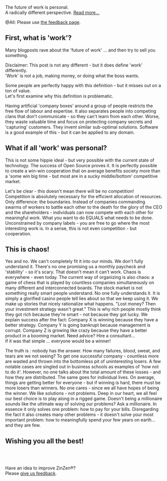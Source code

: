 The future of work is personal.  
A radically different perspective.
[Read more...](https://blog.zinzen.me/2022/10/08/The-future-of-work-is-personal.html)   

@All: Please use [the feedback page](https://zinzen.me/Home/ZinZen/Feedback).

## First, what is 'work'?

Many blogposts rave about the 'future of work' ... and then try to sell you something.  

Disclaimer: This post is not any different  - but it does define 'work' differently.  
'Work' is not a job, making money, or doing what the boss wants.  

Some people are perfectly happy with this definition - but it misses out on a ton of value.  
Let's first examine why this definition is problematic. 

Having artificial 'company boxes' around a group of people restricts the free flow of labour and expertise. It also separates people into competing clans that don't communicate - so they can't learn from each other. Worse, they waste valuable time and focus on protecting company secrets and 'capturing' customers. They invent similar sub-optimal solutions. Software is a good example of this - but it can be applied to any domain.

## What if all 'work' was personal?
This is not some hippie ideal - but very possible with the current state of technology. The success of Open Source proves it. It is perfectly possible to create a win-win cooperation that on average benefits society more than a 'some win big time - but most are in a sucky middle/bottom' competitive market.  

Let's be clear - this doesn't mean there will be no competition!  
Competition is absolutely necessary for the efficient allocation of resources. Only difference: the boundaries. Instead of companies commanding swarms of workers to battle each other to the death for the glory of the CEO and the shareholders - individuals can now compete with each other for meaningful work. What you want to do EQUALS what needs to be done. Unconstrained by company labels - you are free to go where the most interesting work is. In a sense, this is not even competition - but cooperation.  

## This is chaos!
Yes and no. We can't completely fit it into our minds. We don't fully understand it. There's no one promising us a monthly paycheck and 'stability' - so it's scary. That doesn't mean it can't work. Chaos is everywhere - even today. The current way of organizing is also chaos: a game of chess that is played by countless companies simultaneously on many different and interconnected boards. The stock market is not something really smart people understand. No one fully understands it. It is simply a glorified casino people tell lies about so that we keep using it. We make up stories that nicely rationalize what happens. "Lost money? Then your investment strategy wasn't great." This is why rich people mostly think they got rich because they're smart - not because they got lucky. We explain success after the fact: Company X is winning because they have a better strategy. Company Y is going bankrupt because management is corrupt. Company Z is growing like crazy because they have a better product in a booming market. Need advice? Hire a consultant...  
If it was that simple ... everyone would be a winner!  

The truth is : nobody has the answer. How many failures, blood, sweat, and tears are we not seeing? To get one successful company - countless more are wasted and thrown into the bottomless pit of uninteresting losers. A few notable cases are singled out in business schools as examples of 'how not to do it'. However, no one talks about the total amount of these losses - and how they are distributed. The same goes for individual lives. On average, things are getting better for everyone - but if winning is hard, there must be more losers than winners. No one cares - since we all have hopes of being the winner. We like solutions - not problems. Deep in our heart, we all feel our best choice is to play along in a rigged game. Doesn't being a millionaire sounds like the ultimate way of solving our problems? Ask a millionaire. In essence it only solves one problem: how to pay for your bills. Disregarding the fact it also creates many other problems - it doesn't solve your most important problem: how to meaningfully spend your few years on earth... and they are few.

## Wishing you all the best!
<br />
<br />

Have an idea to improve ZinZen®?  
Please [give us feedback](https://zinzen.me/Home/ZinZen/Feedback).

